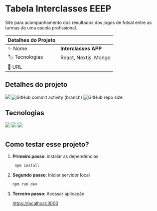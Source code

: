 # Tabela Interclasses EEEP

Site para acompanhamento dos resultados dos jogos de futsal entre as turmas de uma escola profissional.

| Detalhes do Projeto |     |
| -------------  | --- |
| :sparkles: Nome        | **Interclasses APP**
| :label: Tecnologias | React, Nextjs, Mongo
| :rocket: URL         |


<!-- Inserir imagem com a #vitrinedev ao final do link -->
<!-- ![](https://github.com/rickalves/orgs-app/blob/main/src/assets/logo.png?text=imagem+lindona+do+meu+projeto#vitrinedev) -->

## Detalhes do projeto

![](https://img.shields.io/badge/status-Em_desenvolvimento-brightgreen)
![GitHub commit activity (branch)](https://img.shields.io/github/commit-activity/w/rickalves/tabela-interclasses-eeep/main?color=gree)
![GitHub repo size](https://img.shields.io/github/repo-size/rickalves/tabela-interclasses-eeep?color=sucess)

## Tecnologias

![](https://img.shields.io/badge/React-0075A2?style=for-the-badge&logo=react&logoColor=white)
![](https://img.shields.io/badge/Nextjs-1C5253?style=for-the-badge&logo=next.js&logoColor=white)
![](https://img.shields.io/badge/Mongo-43853D?style=for-the-badge&logo=mongodb&logoColor=white)

#

## Como testar esse projeto?

1. **Primeiro passo**: instalar as dependências

    ~~~sh
     npm install
    ~~~

2. **Segundo passo**: Iniciar servidor local

    ~~~sh
    npm run dev
    ~~~

3. **Terceiro passo**: Acessar aplicação

    [https://localhost:3000](https://localhost:3000)
